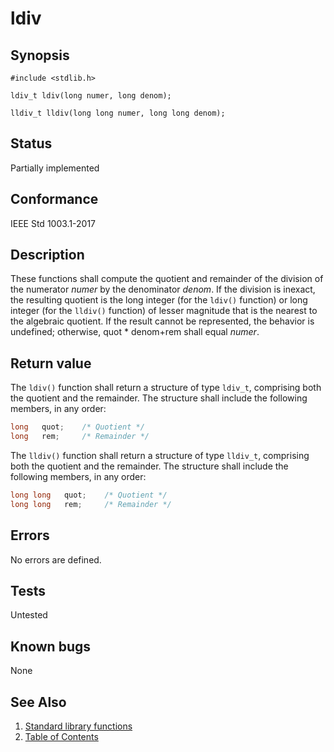 # ldiv

## Synopsis

`#include <stdlib.h>`

`ldiv_t ldiv(long numer, long denom);`

`lldiv_t lldiv(long long numer, long long denom);`

## Status

Partially implemented

## Conformance

IEEE Std 1003.1-2017

## Description

These functions shall compute the quotient and remainder of the division of the numerator _numer_ by the denominator
_denom_. If the division is inexact, the resulting quotient is the long integer (for the `ldiv()` function) or
long integer (for the `lldiv()` function) of lesser magnitude that is the nearest to the algebraic quotient. If the
result cannot be represented, the behavior is undefined; otherwise, quot * denom+rem shall equal _numer_.

## Return value

The `ldiv()` function shall return a structure of type `ldiv_t`, comprising both the quotient and the remainder.
The structure shall include the following members, in any order:

```c
long   quot;    /* Quotient */
long   rem;     /* Remainder */
```

The `lldiv()` function shall return a structure of type `lldiv_t`, comprising both the quotient and the remainder.
The structure shall include the following members, in any order:

```c
long long   quot;    /* Quotient */
long long   rem;     /* Remainder */
```

## Errors

No errors are defined.

## Tests

Untested

## Known bugs

None

## See Also

1. [Standard library functions](../README.md)
2. [Table of Contents](../../../README.md)
